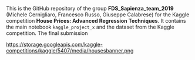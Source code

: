 This is the GitHub repository of the group **FDS_Sapienza_team_2019** (Michele Cernigliaro, Francesco Russo, Giuseppe Calabrese) for the Kaggle competition **House Prices: Advanced Regression Techniques**. It contains the main notebook <code>kaggle_project_x</code> and the dataset from the Kaggle competition. The final submission 

<img>https://storage.googleapis.com/kaggle-competitions/kaggle/5407/media/housesbanner.png</img>
